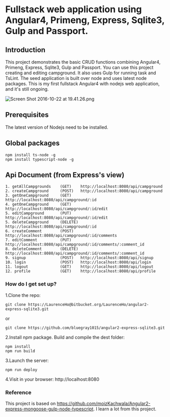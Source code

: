 # Fullstack web application using Angular4, Primeng, Express, Sqlite3, Gulp and Passport.

## Introduction
This project demonstrates the basic CRUD functions combining Angular4, Primeng, Express, Sqlite3, Gulp and Passport. You can use this project creating and editing campground. It also uses Gulp for running task and TsLint. The seed application is built over node and uses latest node packages. This is my first fullstack Angular4 with nodejs web application, and it's still ongoing.

![Screen Shot 2016-10-22 at 19.41.26.png](https://bitbucket.org/repo/xbqg8L/images/3489819545-Screen%20Shot%202016-10-22%20at%2019.41.26.png)

## Prerequisites
The latest version of Nodejs need to be installed.

## Global packages
```
npm install ts-node -g
npm install typescript-node -g
```
    
## Api Document (from Express's view)
```
1. getAllCampgrounds    (GET)    http://localhost:8080/api/campground
2. createCampground     (POST)   http://localhost:8080/api/campground
3. getOneCampground     (GET)    http://localhost:8080/api/campground/:id
4. getOneCampground     (GET)    http://localhost:8080/api/campground/:id/edit
5. editCampground       (PUT)    http://localhost:8080/api/campground/:id/edit
5. deleteCampground     (DELETE) http://localhost:8080/api/campground/:id
6. createComment        (POST)   http://localhost:8080/api/campground/:id/comments
7. editComment          (PUT)    http://localhost:8080/api/campground/:id/comments/:comment_id
8. deleteComment        (DELETE) http://localhost:8080/api/campground/:id/comments/:comment_id
9. signup               (POST)   http://localhost:8080/api/signup
10. login               (POST)   http://localhost:8080/api/login
11. logout              (GET)    http://localhost:8080/api/logout
12. profile             (GET)    http://localhost:8080/api/profile
```

### How do I get set up? ###

1.Clone the repo: 
```
git clone https://LaurenceHo@bitbucket.org/LaurenceHo/angular2-express-sqlite3.git
```
or
```
git clone https://github.com/bluegray1015/angular2-express-sqlite3.git
```

2.Install npm package. Build and compile the dest folder: 
```
npm install
npm run build
```

3.Launch the server: 
```
npm run deploy
```

4.Visit in your browser: http://localhost:8080

### Reference
This project is based on https://github.com/moizKachwala/Angular2-express-mongoose-gulp-node-typescript. I learn a lot from this project.
